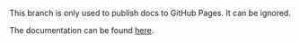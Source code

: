 This branch is only used to publish docs to GitHub Pages. It can be ignored.

The documentation can be found [here](https://orchetect.github.io/MIDIKit/).

